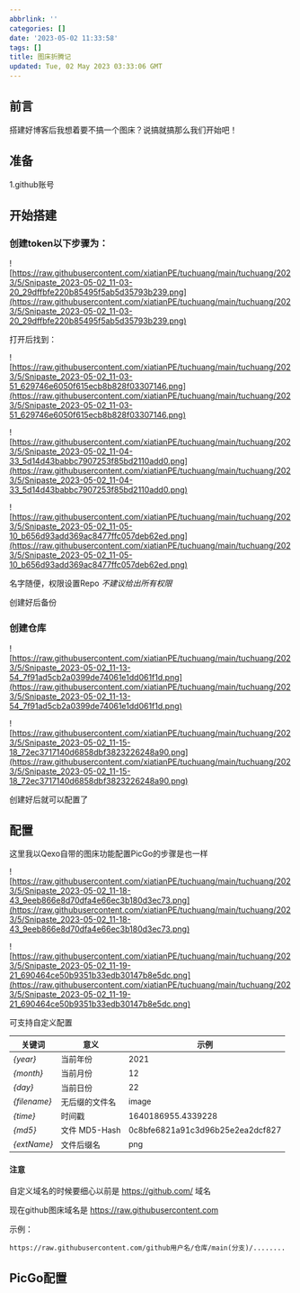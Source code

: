 ```yaml
---
abbrlink: ''
categories: []
date: '2023-05-02 11:33:58'
tags: []
title: 图床折腾记
updated: Tue, 02 May 2023 03:33:06 GMT
---
```

## 前言

搭建好博客后我想着要不搞一个图床？说搞就搞那么我们开始吧！

## 准备

1.github账号

## 开始搭建

### 创建token以下步骤为：

![https://raw.githubusercontent.com/xiatianPE/tuchuang/main/tuchuang/2023/5/Snipaste_2023-05-02_11-03-20_29dffbfe220b85495f5ab5d35793b239.png](https://raw.githubusercontent.com/xiatianPE/tuchuang/main/tuchuang/2023/5/Snipaste_2023-05-02_11-03-20_29dffbfe220b85495f5ab5d35793b239.png)

打开后找到：

![https://raw.githubusercontent.com/xiatianPE/tuchuang/main/tuchuang/2023/5/Snipaste_2023-05-02_11-03-51_629746e6050f615ecb8b828f03307146.png](https://raw.githubusercontent.com/xiatianPE/tuchuang/main/tuchuang/2023/5/Snipaste_2023-05-02_11-03-51_629746e6050f615ecb8b828f03307146.png)

![https://raw.githubusercontent.com/xiatianPE/tuchuang/main/tuchuang/2023/5/Snipaste_2023-05-02_11-04-33_5d14d43babbc7907253f85bd2110add0.png](https://raw.githubusercontent.com/xiatianPE/tuchuang/main/tuchuang/2023/5/Snipaste_2023-05-02_11-04-33_5d14d43babbc7907253f85bd2110add0.png)

![https://raw.githubusercontent.com/xiatianPE/tuchuang/main/tuchuang/2023/5/Snipaste_2023-05-02_11-05-10_b656d93add369ac8477ffc057deb62ed.png](https://raw.githubusercontent.com/xiatianPE/tuchuang/main/tuchuang/2023/5/Snipaste_2023-05-02_11-05-10_b656d93add369ac8477ffc057deb62ed.png)

名字随便，权限设置Repo *不建议给出所有权限*

创建好后备份

### 创建仓库

![https://raw.githubusercontent.com/xiatianPE/tuchuang/main/tuchuang/2023/5/Snipaste_2023-05-02_11-13-54_7f91ad5cb2a0399de74061e1dd061f1d.png](https://raw.githubusercontent.com/xiatianPE/tuchuang/main/tuchuang/2023/5/Snipaste_2023-05-02_11-13-54_7f91ad5cb2a0399de74061e1dd061f1d.png)

![https://raw.githubusercontent.com/xiatianPE/tuchuang/main/tuchuang/2023/5/Snipaste_2023-05-02_11-15-18_72ec3717140d6858dbf3823226248a90.png](https://raw.githubusercontent.com/xiatianPE/tuchuang/main/tuchuang/2023/5/Snipaste_2023-05-02_11-15-18_72ec3717140d6858dbf3823226248a90.png)

创建好后就可以配置了

## 配置

这里我以Qexo自带的图床功能配置PicGo的步骤是也一样

![https://raw.githubusercontent.com/xiatianPE/tuchuang/main/tuchuang/2023/5/Snipaste_2023-05-02_11-18-43_9eeb866e8d70dfa4e66ec3b180d3ec73.png](https://raw.githubusercontent.com/xiatianPE/tuchuang/main/tuchuang/2023/5/Snipaste_2023-05-02_11-18-43_9eeb866e8d70dfa4e66ec3b180d3ec73.png)

![https://raw.githubusercontent.com/xiatianPE/tuchuang/main/tuchuang/2023/5/Snipaste_2023-05-02_11-19-21_690464ce50b9351b33edb30147b8e5dc.png](https://raw.githubusercontent.com/xiatianPE/tuchuang/main/tuchuang/2023/5/Snipaste_2023-05-02_11-19-21_690464ce50b9351b33edb30147b8e5dc.png)

可支持自定义配置


| 关键词       | 意义           | 示例                             |
| ------------ | -------------- | -------------------------------- |
| *{year}*     | 当前年份       | 2021                             |
| *{month}*    | 当前月份       | 12                               |
| *{day}*      | 当前日份       | 22                               |
| *{filename}* | 无后缀的文件名 | image                            |
| *{time}*     | 时间戳         | 1640186955.4339228               |
| *{md5}*      | 文件 MD5-Hash  | 0c8bfe6821a91c3d96b25e2ea2dcf827 |
| *{extName}*  | 文件后缀名     | png                              |

#### 注意

自定义域名的时候要细心以前是 https://github.com/ 域名

现在github图床域名是 https://raw.githubusercontent.com

示例：

```
https://raw.githubusercontent.com/github用户名/仓库/main(分支)/........
```

## PicGo配置

